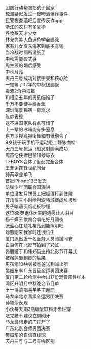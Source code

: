 团圆行动帮被拐孩子回家  
琼海疑似发生一起啤酒爆炸事件  
民警夜查酒吧后宣传反诈app  
浙江的农村有多豪华  
养妆系天才少女  
林允为美人鱼选角学会蝶泳  
家有儿女夏东海家到底多有钱  
当冷战时厕所没纸了  
中秋需要仪式感  
周生辰的婚后感受  
中秋月亮  
天舟三号成功对接于天和核心舱  
一顿等了12年的中秋团圆饭  
毒液2角色海报  
和相恋五年的男孩结婚了  
千万不要徒手掰香蕉  
深圳海景民宿一房难求  
陈梦表现  
这不进国家队有点可惜了  
上一辈的冰箱能有多窒息  
东方卫视竟把街舞和剪纸融合了  
9岁孩子玩手机不运动患上静脉血栓  
天舟三号货运飞船发射圆满成功  
周杰伦获赠巴黎18号球衣  
TFBOYS合体了但没完全合体  
王菲谢霆锋世纪同台  
孙芮毕业单飞  
首批iPhone13已发货  
防弹少年团联合国演讲  
单位没发月饼员工把经理打到住院  
开场仅三小时哈利波特城堡成垃圾堆  
男子暗语买烟老板秒懂  
这位88岁退休医生的遗愿让人泪目  
杨千嬅王俊凯合唱花好月圆夜  
张蓝心红毯礼裙亮到能照明吧  
螃蟹刚来我家时还很怕生  
厦门派出近千名医务人员驰援同安  
白百何在北影节拍到了彩虹  
佟丽娅于和伟郑恺主持北影节开幕式  
被榴莲砸到脚的后果  
男孩偷10块钱被爸爸送到派出所  
樊振东率广东晋级全运男团决赛  
厦门第二轮检测中检出17份混管阳性样本  
湾区升明月中秋晚会节目单  
王一博清唱喜羊羊主题曲  
马龙率北京晋级全运男团决赛  
孙颖莎表现  
小伙每天喝3瓶碳酸饮料牙齿烂穿  
吃完糖不建议立刻刷牙  
马龙最想走的门打开了  
广东北京会师男团决赛  
樊振东的自信直线球  
天舟三号与二号有啥区别  
